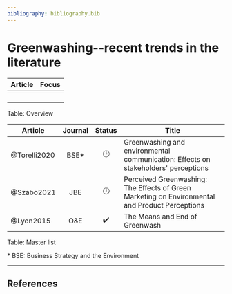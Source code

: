 ```yaml
---
bibliography: bibliography.bib
---
```


# Greenwashing--recent trends in the literature

Article     | Focus
---         | ---
<br/>       |
Table: Overview

Article         |Journal| Status           | Title
------------    | :-:   | :-:              | ------------------------------------
@Torelli2020    | BSE*  | :clock3:         | Greenwashing and environmental communication: Effects on stakeholders' perceptions
@Szabo2021      | JBE   | :clock12:        | Perceived Greenwashing: The Effects of Green Marketing on Environmental and Product Perceptions
@Lyon2015       | O&E   |:heavy_check_mark:| The Means and End of Greenwash
Table: Master list

\* BSE: Business Strategy and the Environment

---

## References